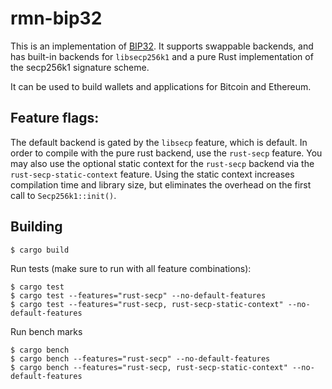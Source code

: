 # rmn-bip32

This is an implementation of
[BIP32](https://github.com/bitcoin/bips/blob/master/bip-0032.mediawiki). It
supports swappable backends, and has built-in backends for `libsecp256k1` and a
pure Rust implementation of the secp256k1 signature scheme.

It can be used to build wallets and applications for Bitcoin and Ethereum.

## Feature flags:

The default backend is gated by the `libsecp` feature, which is default. In
order to compile with the pure rust backend, use the `rust-secp` feature. You
may also use the optional static context for the `rust-secp` backend via the
`rust-secp-static-context` feature. Using the static context increases
compilation time and library size, but eliminates the overhead on the
first call to `Secp256k1::init()`.

## Building

```
$ cargo build
```

Run tests (make sure to run with all feature combinations):
```
$ cargo test
$ cargo test --features="rust-secp" --no-default-features
$ cargo test --features="rust-secp, rust-secp-static-context" --no-default-features
```

Run bench marks
```
$ cargo bench
$ cargo bench --features="rust-secp" --no-default-features
$ cargo bench --features="rust-secp, rust-secp-static-context" --no-default-features
```
